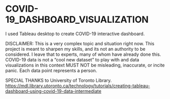 # COVID-19_DASHBOARD_VISUALIZATION

I used Tableau desktop to create COVID-19 interactive dashboard.

DISCLAIMER: This is a very complex topic and situation right now. This project is meant to sharpen my skills, and its not an authority to be considered. I leave that to experts, many of whom have already done this.
COVID-19 data is not a “cool new dataset” to play with and data visualizations in this context MUST NOT be misleading, inaccurate, or incite panic. Each data point represents a person. 



SPECIAL THANKS to University of Toronto Library.
https://mdl.library.utoronto.ca/technology/tutorials/creating-tableau-dashboard-using-covid-19-data-intermediate
